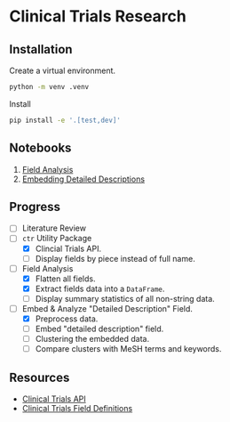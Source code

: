 # Clinical Trials Research

## Installation

Create a virtual environment.

```bash
python -m venv .venv
```

Install

```bash
pip install -e '.[test,dev]'
```

## Notebooks

1. [Field Analysis](./notebooks/01-field-analysis.ipynb)
2. [Embedding Detailed Descriptions](./notebooks/02-embedding-detailed-descriptions.ipynb)

## Progress

- [ ] Literature Review
- [ ] `ctr` Utility Package
  - [x] Clincial Trials API.
  - [ ] Display fields by piece instead of full name.
- [ ] Field Analysis
  - [x] Flatten all fields.
  - [x] Extract fields data into a `DataFrame`.
  - [ ] Display summary statistics of all non-string data.
- [ ] Embed & Analyze "Detailed Description" Field.
  - [x] Preprocess data.
  - [ ] Embed "detailed description" field.
  - [ ] Clustering the embedded data.
  - [ ] Compare clusters with MeSH terms and keywords.

## Resources

- [Clinical Trials API](https://clinicaltrials.gov/data-api/api)
- [Clinical Trials Field Definitions](https://clinicaltrials.gov/data-api/about-api/study-data-structure)
